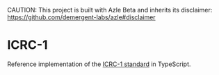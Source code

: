 CAUTION: This project is built with Azle Beta and inherits its disclaimer: https://github.com/demergent-labs/azle#disclaimer

# ICRC-1

Reference implementation of the [ICRC-1 standard](https://github.com/dfinity/ICRC-1) in TypeScript.
